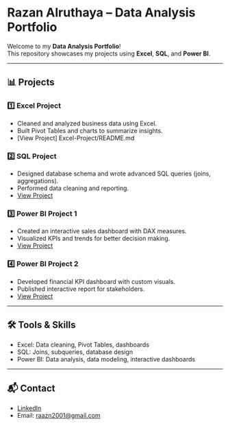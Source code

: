 # Razan Alruthaya – Data Analysis Portfolio

Welcome to my **Data Analysis Portfolio**!  
This repository showcases my projects using **Excel**, **SQL**, and **Power BI**.

---

## 📊 Projects

### 1️⃣ Excel Project
- Cleaned and analyzed business data using Excel.
- Built Pivot Tables and charts to summarize insights.
- [View Project] Excel-Project/README.md

### 2️⃣ SQL Project
- Designed database schema and wrote advanced SQL queries (joins, aggregations).
- Performed data cleaning and reporting.
- [View Project](SQL-Project)

### 3️⃣ Power BI Project 1
- Created an interactive sales dashboard with DAX measures.
- Visualized KPIs and trends for better decision making.
- [View Project](PowerBI-Project1)

### 4️⃣ Power BI Project 2
- Developed financial KPI dashboard with custom visuals.
- Published interactive report for stakeholders.
- [View Project](PowerBI-Project2)

---

## 🛠️ Tools & Skills
- Excel: Data cleaning, Pivot Tables, dashboards  
- SQL: Joins, subqueries, database design  
- Power BI: Data analysis, data modeling, interactive dashboards  

---

## 📬 Contact
- [LinkedIn](https://www.linkedin.com/in/razanalruthaya)
- Email: raazn2001@gmail.com

